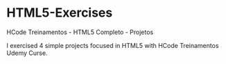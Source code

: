 # HTML5-Exercises
HCode Treinamentos - HTML5 Completo - Projetos

I exercised 4 simple projects focused in HTML5 with HCode Treinamentos Udemy Curse.


